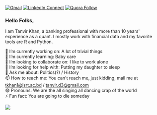 [![Gmail](https://img.shields.io/badge/%20-Mail%20Me-black?color=14171A&labelColor=ef5350&logo=gmail&logoColor=ffffff)](mailto:tkhan1@isrt.ac.bd?subject=From%20GitHub&body=Hi,%20there.%20Found%20you%20from%20GitHub.)
[![LinkedIn Connect](https://img.shields.io/badge/%20-Connect-black?color=14171A&labelColor=3498DB&logo=linkedin&logoColor=ffffff)]((https://www.linkedin.com/in/tanvirkhanisrt/))
[![Quora Follow](https://img.shields.io/badge/%20-Follow-black?color=14171C&labelColor=E74C3C&logo=Quora&logoColor=4fc3f7)]([https://www.kaggle.com/muntakim](https://www.quora.com/profile/Tanvir-Khan))

### Hello Folks,
I am Tanvir Khan, a banking professional with more than 10 years' experience as a quant. I mostly work with financial data and my favorite tools are R and Python. 

🔭 I’m currently working on: A lot of trivial things<br/>
🌱 I’m currently learning: Baby care<br/>
👯 I’m looking to collaborate on: I like to work alone<br/>
🤔 I’m looking for help with: Putting my daughter to sleep<br/>
💬 Ask me about: Politics(?) / History<br/>
📫 How to reach me: You can't reach me, just kidding, mail me at tkhan1@isrt.ac.bd / tanvir.d3@gmail.com<br/>
😄 Pronouns: We are the all singing all dancing crap of the world<br/>
⚡ Fun fact: You are going to die someday<br/>

<img src="https://github-readme-stats.vercel.app/api?username=tanvird3&show_icons=true">
